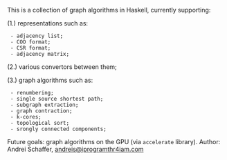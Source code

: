 This is a collection of graph algorithms in Haskell, currently supporting:

(1.) representations such as:

     - adjacency list;
     - COO format;
     - CSR format;
     - adjacency matrix;
     
(2.) various convertors between them;

(3.) graph algorithms such as:

     - renumbering;
     - single source shortest path;
     - subgraph extraction;
     - graph contraction;
     - k-cores;
     - topological sort;
     - srongly connected components;

Future goals: graph algorithms on the GPU (via `accelerate` library).
Author: Andrei Schaffer, andreis@iprogramthr4iam.com
